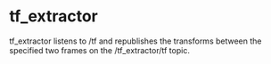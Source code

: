 # tf_extractor
tf_extractor listens to /tf and republishes the transforms between the specified two frames on the /tf_extractor/tf topic.
